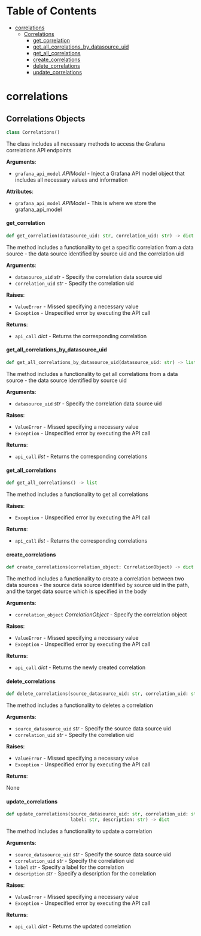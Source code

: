 # Table of Contents

* [correlations](#correlations)
  * [Correlations](#correlations.Correlations)
    * [get\_correlation](#correlations.Correlations.get_correlation)
    * [get\_all\_correlations\_by\_datasource\_uid](#correlations.Correlations.get_all_correlations_by_datasource_uid)
    * [get\_all\_correlations](#correlations.Correlations.get_all_correlations)
    * [create\_correlations](#correlations.Correlations.create_correlations)
    * [delete\_correlations](#correlations.Correlations.delete_correlations)
    * [update\_correlations](#correlations.Correlations.update_correlations)

<a id="correlations"></a>

# correlations

<a id="correlations.Correlations"></a>

## Correlations Objects

```python
class Correlations()
```

The class includes all necessary methods to access the Grafana correlations API endpoints

**Arguments**:

- `grafana_api_model` _APIModel_ - Inject a Grafana API model object that includes all necessary values and information
  

**Attributes**:

- `grafana_api_model` _APIModel_ - This is where we store the grafana_api_model

<a id="correlations.Correlations.get_correlation"></a>

#### get\_correlation

```python
def get_correlation(datasource_uid: str, correlation_uid: str) -> dict
```

The method includes a functionality to get a specific correlation from a data source - the data source identified by source uid and the correlation uid

**Arguments**:

- `datasource_uid` _str_ - Specify the correlation data source uid
- `correlation_uid` _str_ - Specify the correlation uid
  

**Raises**:

- `ValueError` - Missed specifying a necessary value
- `Exception` - Unspecified error by executing the API call
  

**Returns**:

- `api_call` _dict_ - Returns the corresponding correlation

<a id="correlations.Correlations.get_all_correlations_by_datasource_uid"></a>

#### get\_all\_correlations\_by\_datasource\_uid

```python
def get_all_correlations_by_datasource_uid(datasource_uid: str) -> list
```

The method includes a functionality to get all correlations from a data source - the data source identified by source uid

**Arguments**:

- `datasource_uid` _str_ - Specify the correlation data source uid
  

**Raises**:

- `ValueError` - Missed specifying a necessary value
- `Exception` - Unspecified error by executing the API call
  

**Returns**:

- `api_call` _list_ - Returns the corresponding correlations

<a id="correlations.Correlations.get_all_correlations"></a>

#### get\_all\_correlations

```python
def get_all_correlations() -> list
```

The method includes a functionality to get all correlations

**Raises**:

- `Exception` - Unspecified error by executing the API call
  

**Returns**:

- `api_call` _list_ - Returns the corresponding correlations

<a id="correlations.Correlations.create_correlations"></a>

#### create\_correlations

```python
def create_correlations(correlation_object: CorrelationObject) -> dict
```

The method includes a functionality to create a correlation between two data sources - the source data source identified by source uid in the path, and the target data source which is specified in the body

**Arguments**:

- `correlation_object` _CorrelationObject_ - Specify the correlation object
  

**Raises**:

- `ValueError` - Missed specifying a necessary value
- `Exception` - Unspecified error by executing the API call
  

**Returns**:

- `api_call` _dict_ - Returns the newly created correlation

<a id="correlations.Correlations.delete_correlations"></a>

#### delete\_correlations

```python
def delete_correlations(source_datasource_uid: str, correlation_uid: str)
```

The method includes a functionality to deletes a correlation

**Arguments**:

- `source_datasource_uid` _str_ - Specify the source data source uid
- `correlation_uid` _str_ - Specify the correlation uid
  

**Raises**:

- `ValueError` - Missed specifying a necessary value
- `Exception` - Unspecified error by executing the API call
  

**Returns**:

  None

<a id="correlations.Correlations.update_correlations"></a>

#### update\_correlations

```python
def update_correlations(source_datasource_uid: str, correlation_uid: str,
                        label: str, description: str) -> dict
```

The method includes a functionality to update a correlation

**Arguments**:

- `source_datasource_uid` _str_ - Specify the source data source uid
- `correlation_uid` _str_ - Specify the correlation uid
- `label` _str_ - Specify a label for the correlation
- `description` _str_ - Specify a description for the correlation
  

**Raises**:

- `ValueError` - Missed specifying a necessary value
- `Exception` - Unspecified error by executing the API call
  

**Returns**:

- `api_call` _dict_ - Returns the updated correlation

